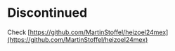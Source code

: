 # Discontinued

Check [https://github.com/MartinStoffel/heizoel24mex](https://github.com/MartinStoffel/heizoel24mex)
